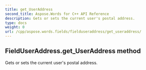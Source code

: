 ```yaml
---
title: get_UserAddress
second_title: Aspose.Words for C++ API Reference
description: Gets or sets the current user's postal address. 
type: docs
weight: 0
url: /cpp/aspose.words.fields/fielduseraddress/get_useraddress/
---
```

## FieldUserAddress.get_UserAddress method


Gets or sets the current user's postal address.

